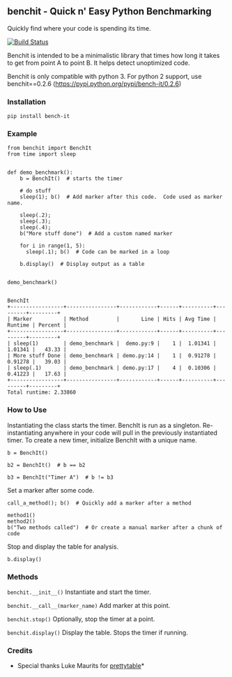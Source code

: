 ## benchit - Quick n' Easy Python Benchmarking

Quickly find where your code is spending its time.

[![Build Status](https://secure.travis-ci.org/scuml/benchit.png?branch=master)](http://travis-ci.org/scuml/benchit)

Benchit is intended to be a minimalistic library that times how long it takes to get from point A to point B.  It helps detect unoptimized code.

Benchit is only compatible with python 3.  For python 2 support, use benchit==0.2.6 (https://pypi.python.org/pypi/bench-it/0.2.6)

### Installation

    pip install bench-it

### Example

    from benchit import BenchIt
    from time import sleep


    def demo_benchmark():
        b = BenchIt()  # starts the timer

        # do stuff
        sleep(1); b()  # Add marker after this code.  Code used as marker name.

        sleep(.2);
        sleep(.3);
        sleep(.4);
        b("More stuff done")  # Add a custom named marker

        for i in range(1, 5):
          sleep(.1); b()  # Code can be marked in a loop

        b.display()  # Display output as a table


    demo_benchmark()


    BenchIt
    +-----------------+----------------+------------+------+----------+---------+---------+
    | Marker          | Method         |       Line | Hits | Avg Time | Runtime | Percent |
    +-----------------+----------------+------------+------+----------+---------+---------+
    | sleep(1)        | demo_benchmark |  demo.py:9 |    1 |  1.01341 | 1.01341 |   43.33 |
    | More stuff Done | demo_benchmark | demo.py:14 |    1 |  0.91278 | 0.91278 |   39.03 |
    | sleep(.1)       | demo_benchmark | demo.py:17 |    4 |  0.10306 | 0.41223 |   17.63 |
    +-----------------+----------------+------------+------+----------+---------+---------+
    Total runtime: 2.33860

### How to Use

Instantiating the class starts the timer.  BenchIt is run as a singleton.  Re-instantiating anywhere in your code will pull in the previously instantiated timer.  To create a new timer, initialize BenchIt with a unique name.

    b = BenchIt()

    b2 = BenchIt()  # b == b2

    b3 = BenchIt("Timer A")  # b != b3


Set a marker after some code.

    call_a_method(); b()  # Quickly add a marker after a method

    method1()
    method2()
    b("Two methods called")  # Or create a manual marker after a chunk of code

Stop and display the table for analysis.

    b.display()

### Methods

`benchit.__init__()` Instantiate and start the timer.

`benchit.__call__(marker_name)` Add marker at this point.

`benchit.stop()` Optionally, stop the timer at a point.

`benchit.display()` Display the table.  Stops the timer if running.


### Credits
* Special thanks Luke Maurits for [prettytable](https://pypi.python.org/pypi/PrettyTable)*